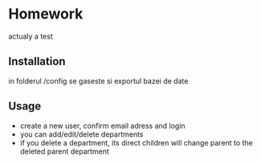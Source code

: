 # Homework

actualy a test

## Installation
in folderul /config se gaseste si exportul bazei de date

## Usage

- create a new user, confirm email adress and login
- you can add/edit/delete departments
- if you delete a department, its direct children will change parent to the deleted parent department
